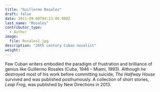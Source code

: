 ```yaml
---
title: "Guillermo Rosales"
draft: false
date: 2011-09-08T04:23:00.000Z
last_name: "Rosales"
contributor_type:
  - Author
image:
  file: Rosales1.jpg
description: "20th century Cuban novelist"
weight:
---
```


Few Cuban writers embodied the paradigm of frustration and brilliance of genius like Guillermo Rosales (Cuba, 1946 – Miami, 1993). Although he destroyed most of his work before committing suicide, _The Halfway House_ survived and was published posthumously. A collection of short stories, _Leap Frog_, was published by New Directions in 2013.

